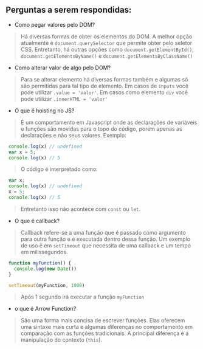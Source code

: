 ## Perguntas a serem respondidas:
 - Como pegar valores pelo DOM?
  > Há diversas formas de obter os elementos do DOM. A melhor opção atualmente é `document.querySelector` que permite obter pelo seletor CSS. Entretanto, há outras opções como `document.getElementById()`, `document.getElementsByName()` e `document.getElementsByClassName()`
 - Como alterar valor de algo pelo DOM?
 > Para se alterar elemento há diversas formas também e algumas só são permitidas para tal tipo de elemento. Em casos de `inputs` você pode utilizar `.value = 'valor'`. Em casos como elemento `div` você pode utilizar `.innerHTML = 'valor'`
 - O que é hoisting no JS?
 > É um comportamento em Javascript onde as declarações de variáveis e funções são movidas para o topo do código, porém apenas as declarações e não seus valores. Exemplo:
 ```js
  console.log(x) // undefined
  var x = 5;
  console.log(x) // 5
 ```
 > O código é interpretado como:
 ```js
  var x;
  console.log(x) // undefined
  x = 5;
  console.log(x) // 5
 ```
 > Entretanto isso não acontece com `const` ou `let`.
 - O que é callback?
 > Callback refere-se a uma função que é passado como argumento para outra função e é executada dentro dessa função. Um exemplo de uso é em `setTimeout` que necessita de uma callback e um tempo em milissegundos.
 ```js
  function myFunction() {
    console.log(new Date())
  }

  setTimeout(myFunction, 1000)
 ```
 > Após 1 segundo irá executar a função `myFunction`
 - o que é Arrow Function?
 > São uma forma mais concisa de escrever funções. Elas oferecem uma sintaxe mais curta e algumas diferenças no comportamento em comparação com as funções tradicionais. A principal diferença é a manipulação do contexto (`this`).
